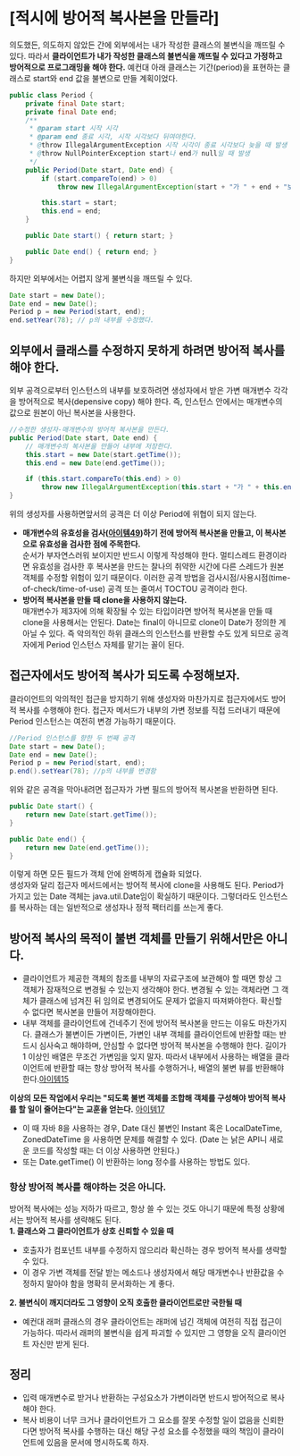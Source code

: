 # [적시에 방어적 복사본을 만들라]
의도했든, 의도하지 않았든 간에 외부에서는 내가 작성한 클래스의 불변식을 깨뜨릴 수 있다. 따라서 **클라이언트가 내가 작성한 클래스의 불변식을 깨뜨릴 수 있다고 가정하고 방어적으로 프로그래밍을 해야 한다.** 예컨대 아래 클래스는 기간(period)을 표현하는 클래스로 start와 end 값을 불변으로 만들 계획이었다.

```JAVA
public class Period {
    private final Date start;
    private final Date end;
    /**
     * @param start 시작 시각
     * @param end 종료 시각, 시작 시각보다 뒤여야한다.
     * @throw IllegalArgumentException 시작 시각이 종료 시각보다 늦을 때 발생
     * @throw NullPointerException start나 end가 null일 때 발생
     */
    public Period(Date start, Date end) {
        if (start.compareTo(end) > 0)
            throw new IllegalArgumentException(start + "가 " + end + "보다 늦다.");

        this.start = start;
        this.end = end;
    }

    public Date start() { return start; }

    public Date end() { return end; }
}
```
하지만 외부에서는 어렵지 않게 불변식을 깨뜨릴 수 있다.

```JAVA
Date start = new Date();
Date end = new Date();
Period p = new Period(start, end);
end.setYear(78); // p의 내부를 수정했다.
```

## 외부에서 클래스를 수정하지 못하게 하려면 방어적 복사를 해야 한다.
외부 공격으로부터 인스턴스의 내부를 보호하려면 생성자에서 받은 가변 매개변수 각각을 방어적으로 복사(depensive copy) 해야 한다. 즉, 인스턴스 안에서는 매개변수의 값으로 원본이 아닌 복사본을 사용한다.  
```JAVA
//수정한 생성자-매개변수의 방어적 복사본을 만든다.
public Period(Date start, Date end) {
    // 매개변수의 복사본을 만들어 내부에 저장한다.
    this.start = new Date(start.getTime());
    this.end = new Date(end.getTime());

    if (this.start.compareTo(this.end) > 0)
        throw new IllegalArgumentException(this.start + "가 " + this.end + "보다 늦다.");
}
```
위의 생성자를 사용하면앞서의 공격은 더 이상 Period에 위협이 되지 않는다.  
* **매개변수의 유효성을 검사([아이템49](08장/아이템_49/매개변수가_유효한지_검사하라.md))하기 전에 방어적 복사본을 만들고, 이 복사본으로 유효성을 검사한 점에 주목한다.**  
순서가 부자연스러워 보이지만 반드시 이렇게 작성해야 한다. 멀티스레드 환경이라면 유효성을 검사한 후 복사본을 만드는 찰나의 취약한 시간에 다른 스레드가 원본 객체를 수정할 위험이 있기 때문이다. 이러한 공격 방법을 검사시점/사용시점(time-of-check/time-of-use) 공격 또는 줄여서 TOCTOU 공격이라 한다. 
* **방어적 복사본을 만들 때 clone을 사용하지 않는다.**  
매개변수가 제3자에 의해 확장될 수 있는 타입이라면 방어적 복사본을 만들 때 clone을 사용해서는 안된다.  Date는 final이 아니므로 clone이 Date가 정의한 게 아닐 수 있다. 즉 악의적인 하위 클래스의 인스턴스를 반환할 수도 있게 되므로 공격자에게 Period 인스턴스 자체를 맡기는 꼴이 된다.  

## 접근자에서도 방어적 복사가 되도록 수정해보자.
클라이언트의 악의적인 접근을 방지하기 위해 생성자와 마찬가지로 접근자에서도 방어적 복사를 수행해야 한다. 접근자 메서드가 내부의 가변 정보를 직접 드러내기 때문에 Period 인스턴스는 여전히 변경 가능하기 때문이다. 

```JAVA
//Period 인스턴스를 향한 두 번째 공격
Date start = new Date();
Date end = new Date();
Period p = new Period(start, end);
p.end().setYear(78); //p의 내부를 변경함
```
위와 같은 공격을 막아내려면 접근자가 가변 필드의 방어적 복사본을 반환하면 된다.

```JAVA
public Date start() {
    return new Date(start.getTime());
}

public Date end() {
    return new Date(end.getTime());
}
```
이렇게 하면 모든 필드가 객체 안에 완벽하게 캡슐화 되었다.  
생성자와 달리 접근자 메서드에서는 방어적 복사에 clone을 사용해도 된다. Period가 가지고 있는 Date 객체는 java.util.Date임이 확실하기 때문이다. 그렇더라도 인스턴스를 복사하는 데는 일반적으로 생성자나 정적 팩터리를 쓰는게 좋다.  

## 방어적 복사의 목적이 불변 객체를 만들기 위해서만은 아니다.
* 클라이언트가 제공한 객체의 참조를 내부의 자료구조에 보관해야 할 때면 항상 그 객체가 잠재적으로 변경될 수 있는지 생각해야 한다. 변경될 수 있는 객체라면 그 객체가 클래스에 넘겨진 뒤 임의로 변경되어도 문제가 없을지 따져봐야한다. 확신할 수 없다면 복사본을 만들어 저장해야한다. 
* 내부 객체를 클라이언트에 건네주기 전에 방어적 복사본을 만드는 이유도 마찬가지다. 클래스가 불변이든 가변이든, 가변인 내부 객체를 클라이언트에 반환할 때는 반드시 심사숙고 해야하며, 안심할 수 없다면 방어적 복사본을 수행해야 한다. 길이가 1 이상인 배열은 무조건 가변임을 잊지 말자. 따라서 내부에서 사용하는 배열을 클라이언트에 반환할 때는 항상 방어적 복사를 수행하거나, 배열의 불변 뷰를 반환해야 한다.[아이템15](04장/아이템_15/클래스와_멤버의_접근_권한을_최소화하라.md)

**이상의 모든 작업에서 우리는 "되도록 불변 객체를 조합해 객체를 구성해야 방어적 복사를 할 일이 줄어는다"는 교훈을 얻는다.** [아이템17](04장/아이템_17/변경_가능성을_최소화하라.md)  
* 이 때 자바 8을 사용하는 경우, Date 대신 불변인 Instant 혹은 LocalDateTime, ZonedDateTime 을 사용하면 문제를 해결할 수 있다. (Date 는 낡은 API니 새로운 코드를 작성할 때는 더 이상 사용하면 안된다.)  
* 또는 Date.getTime() 이 반환하는 long 정수를 사용하는 방법도 있다.

### 항상 방어적 복사를 해야하는 것은 아니다.
방어적 복사에는 성능 저하가 따르고, 항상 쓸 수 있는 것도 아니기 때문에 특정 상황에서는 방어적 복사를 생략해도 된다.  
**1. 클래스와 그 클라이언트가 상호 신뢰할 수 있을 때**  
* 호출자가 컴포넌트 내부를 수정하지 않으리라 확신하는 경우 방어적 복사를 생략할 수 있다.  
* 이 경우 가변 객체를 전달 받는 메소드나 생성자에서 해당 매개변수나 반환값을 수정하지 말아야 함을 명확히 문서화하는 게 좋다.  

**2. 불변식이 깨지더라도 그 영향이 오직 호출한 클라이언트로만 국한될 때**  
* 예컨대 래퍼 클래스의 경우 클라이언트는 래퍼에 넘긴 객체에 여전히 직접 접근이 가능하다. 따라서 래퍼의 불변식을 쉽게 파괴할 수 있지만 그 영향을 오직 클라이언트 자신만 받게 된다.  

## 정리
* 입력 매개변수로 받거나 반환하는 구성요소가 가변이라면 반드시 방어적으로 복사해야 한다.  
* 복사 비용이 너무 크거나 클라이언트가 그 요소를 잘못 수정할 일이 없음을 신뢰한다면 방어적 복사를 수행하는 대신 해당 구성 요소를 수정했을 때의 책임이 클라이언트에 있음을 문서에 명시하도록 하자.